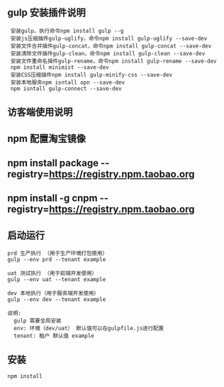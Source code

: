 ## gulp 安装插件说明
```
 安装gulp，执行命令npm install gulp --g
 安装js压缩插件gulp-uglify，命令npm install gulp-uglify --save-dev
 安装文件合并插件gulp-concat，命令npm install gulp-concat --save-dev
 安装清除文件插件gulp-clean，命令npm install gulp-clean --save-dev
 安装文件重命名插件gulp-rename，命令npm install gulp-rename --save-dev
 npm install minimist --save-dev
 安装CSS压缩插件npm install gulp-minify-css --save-dev 
 安装本地服务npm isntall opn --save-dev
 npm isntall gulp-connect --save-dev
```
## 访客端使用说明

## npm 配置淘宝镜像
## npm install package --registry=https://registry.npm.taobao.org
## npm install -g cnpm --registry=https://registry.npm.taobao.org

## 启动运行
```
prd 生产执行 （用于生产环境打包使用）
gulp --env prd --tenant example

uat 测试执行 （用于前端开发使用）
gulp --env uat --tenant example

dev 本地执行（用于服务端开发使用）
gulp --env dev --tenant example

说明: 
  gulp 需要全局安装
  env: 环境（dev/uat） 默认值可以在gulpfile.js进行配置
  tenant: 租户 默认值 example
```

## 安装
```
npm install
```
